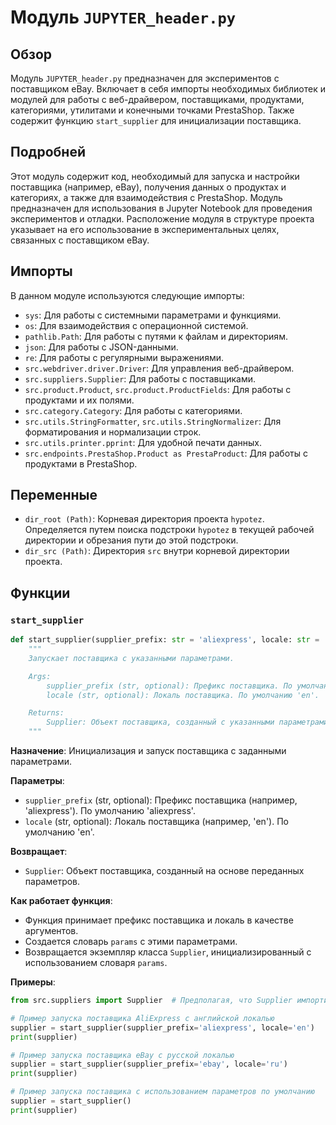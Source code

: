# Модуль `JUPYTER_header.py`

## Обзор

Модуль `JUPYTER_header.py` предназначен для экспериментов с поставщиком eBay. Включает в себя импорты необходимых библиотек и модулей для работы с веб-драйвером, поставщиками, продуктами, категориями, утилитами и конечными точками PrestaShop. Также содержит функцию `start_supplier` для инициализации поставщика.

## Подробней

Этот модуль содержит код, необходимый для запуска и настройки поставщика (например, eBay), получения данных о продуктах и категориях, а также для взаимодействия с PrestaShop. Модуль предназначен для использования в Jupyter Notebook для проведения экспериментов и отладки. Расположение модуля в структуре проекта указывает на его использование в экспериментальных целях, связанных с поставщиком eBay.

## Импорты

В данном модуле используются следующие импорты:

- `sys`: Для работы с системными параметрами и функциями.
- `os`: Для взаимодействия с операционной системой.
- `pathlib.Path`: Для работы с путями к файлам и директориям.
- `json`: Для работы с JSON-данными.
- `re`: Для работы с регулярными выражениями.
- `src.webdriver.driver.Driver`: Для управления веб-драйвером.
- `src.suppliers.Supplier`: Для работы с поставщиками.
- `src.product.Product`, `src.product.ProductFields`: Для работы с продуктами и их полями.
- `src.category.Category`: Для работы с категориями.
- `src.utils.StringFormatter`, `src.utils.StringNormalizer`: Для форматирования и нормализации строк.
- `src.utils.printer.pprint`: Для удобной печати данных.
- `src.endpoints.PrestaShop.Product as PrestaProduct`: Для работы с продуктами в PrestaShop.

## Переменные

- `dir_root (Path)`: Корневая директория проекта `hypotez`. Определяется путем поиска подстроки `hypotez` в текущей рабочей директории и обрезания пути до этой подстроки.
- `dir_src (Path)`: Директория `src` внутри корневой директории проекта.

## Функции

### `start_supplier`

```python
def start_supplier(supplier_prefix: str = 'aliexpress', locale: str = 'en') -> Supplier:
    """
    Запускает поставщика с указанными параметрами.

    Args:
        supplier_prefix (str, optional): Префикс поставщика. По умолчанию 'aliexpress'.
        locale (str, optional): Локаль поставщика. По умолчанию 'en'.

    Returns:
        Supplier: Объект поставщика, созданный с указанными параметрами.
    """
```

**Назначение**: Инициализация и запуск поставщика с заданными параметрами.

**Параметры**:
- `supplier_prefix` (str, optional): Префикс поставщика (например, 'aliexpress'). По умолчанию 'aliexpress'.
- `locale` (str, optional): Локаль поставщика (например, 'en'). По умолчанию 'en'.

**Возвращает**:
- `Supplier`: Объект поставщика, созданный на основе переданных параметров.

**Как работает функция**:
- Функция принимает префикс поставщика и локаль в качестве аргументов.
- Создается словарь `params` с этими параметрами.
- Возвращается экземпляр класса `Supplier`, инициализированный с использованием словаря `params`.

**Примеры**:

```python
from src.suppliers import Supplier  # Предполагая, что Supplier импортируется здесь

# Пример запуска поставщика AliExpress с английской локалью
supplier = start_supplier(supplier_prefix='aliexpress', locale='en')
print(supplier)

# Пример запуска поставщика eBay с русской локалью
supplier = start_supplier(supplier_prefix='ebay', locale='ru')
print(supplier)

# Пример запуска поставщика с использованием параметров по умолчанию
supplier = start_supplier()
print(supplier)